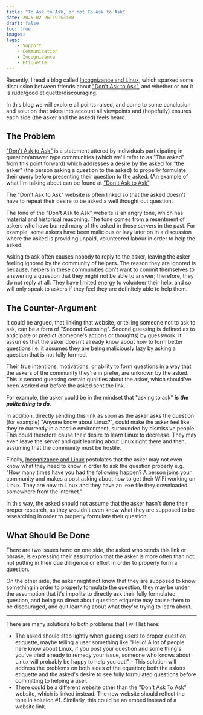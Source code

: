 ```yaml
---
title: "To Ask to Ask, or not To Ask to Ask"
date: 2025-02-26T19:53:00
draft: false
toc: true
images:
tags:
    - Support
    - Communication
    - Incognizance
    - Etiquette
---
```


Recently, I read a blog called [Incognizance and Linux](https://crittercorner.space/blog/incognizance-and-linux/), 
which sparked some discussion between friends about ["Don't Ask to Ask"](https://dontasktoask.com), and whether or not it is 
rude/good etiquette/discouraging.

In this blog we will explore all points raised, and come to some conclusion and solution that takes into account all viewpoints and 
(hopefully) ensures each side (the asker and the asked) feels heard.

## The Problem

["Don't Ask to Ask"](https://dontasktoask.com/) is a statement uttered by individuals participating in question/answer type communities (which we'll 
refer to as "The asked" from this point forward) which addresses a desire by the asked for "the asker" (the person asking 
a question to the asked) to properly formulate their query before presenting their question to the asked. (An example of 
what I'm talking about can be found at ["Don't Ask to Ask"](https://dontasktoask.com/).

The "Don't Ask to Ask" website is often linked so that the asked doesn't have to repeat their desire to be asked a well 
thought out question.

The tone of the "Don't Ask to Ask" website is an angry tone, which has material and historical reasoning. The tone comes from 
a resentment of askers who have burned many of the asked in these servers in the past. For example, some askers have been 
malicious or lazy later on in a discussion where the asked is providing unpaid, volunteered labour in order to help the asked.

Asking to ask often causes nobody to reply to the asker, leaving the asker feeling ignored by the community of helpers. 
The reason they are ignored is because, helpers in these communities don't want to commit themselves to answering a question 
that they might not be able to answer; therefore, they do not reply at all. They have limited energy to volunteer their help, 
and so will only speak to askers if they feel they are definitely able to help them.

## The Counter-Argument

It could be argued, that linking that website, or telling someone not to ask to ask, can be a form of "Second Guessing". 
Second guessing is defined as to anticipate or predict (someone's actions or thoughts) by guesswork. It assumes that the 
asker doesn't already know about how to form better questions i.e. it assumes they are being maliciously lazy by asking 
a question that is not fully formed.

Their true intentions, motivations, or ability to form questions in a way that the askers of the community they're in prefer, 
are unknown by the asked. This is second guessing certain qualities about the asker, which should've been worked out before 
the asked sent the link.

For example, the asker could be in the mindset that "asking to ask" ***is the polite thing to do***.

In addition, directly sending this link as soon as the asker asks the question (for example) "Anyone know about Linux?", 
could make the asker feel like they're currently in a hostile environment, surrounded by dismissive people. This could 
therefore cause their desire to learn Linux to decrease. They may even leave the server and quit learning about Linux 
right there and then, assuming that the community must be hostile.

Finally, [Incognizance and Linux](https://crittercorner.space/blog/incognizance-and-linux/) postulates 
that the asker may not even know what they need to know in order to ask the question properly e.g. "How many times have you had 
the following happen? A person joins your community and makes a post asking about how to get their WiFi working on Linux. 
They are new to Linux and they have an .exe file they downloaded somewhere from the internet."

In this way, the asked should not assume that the asker hasn't done their proper research, as they wouldn't even know what 
they are supposed to be researching in order to properly formulate their question.

## What Should Be Done

There are two issues here: on one side, the asked who sends this link or phrase, is expressing their assumption that 
the asker is more often than not, not putting in their due dilligence or effort in order to properly form a question.

On the other side, the asker might not know that they are supposed to know something in order to properly formulate the question, 
they may be under the assumption that it's impolite to directly ask their fully formulated question, and being so direct 
about question etiquette may cause them to be discouraged, and quit learning about what they're trying to learn about.

---

There are many solutions to both problems that I will list here:

- The asked should step lightly when guiding users to proper question etiquette, maybe telling a user something like 
"Hello! A lot of people here know about Linux, if you post your question and some thing's you've tried already to 
remedy your issue, someone who knows about Linux will probably be happy to help you out!" - This solution will 
address the problems on both sides of the equation; both the askers etiquette and the asked's desire to see fully 
formulated questions before committing to helping a user.
- There could be a different website other than the "Don't Ask To Ask" website, which is linked instead. The new 
website should reflect the tone in solution #1. Similarly, this could be an embed instead of a website link.

